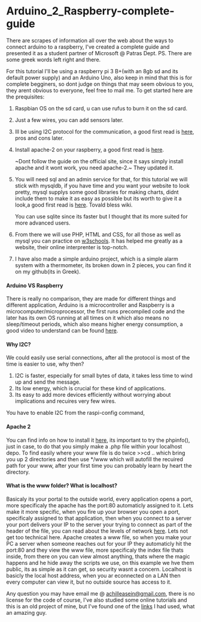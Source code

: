 # Arduino_2_Raspberry-complete-guide
There are scrapes of information all over the web about the ways to connect arduino to a raspberry, I've created a complete guide and presented it as a student partner of Microsoft @ Patras Dept. PS. There are some greek words left right and there.

For this tutorial I'll be using a raspberry pi 3 B+(with an 8gb sd and its default power supply) and an Arduino Uno, also keep in mind that this is for complete begginers, so dont judge on things that may seem obvious to you, they arent obvious to everyone, feel free to mail me.
To get started here are the prequisites:
1. Raspbian OS on the sd card, u can use rufus to burn it on the sd card.
2. Just a few wires, you can add sensors later.
3. Ill be using I2C protocol for the communication, a good first read is [here](https://en.wikipedia.org/wiki/I%C2%B2C), pros and cons later.
4. Install apache-2 on your raspberry, a good first read is [here](https://en.wikipedia.org/wiki/Apache_HTTP_Server).

   ~Dont follow the guide on the official site, since it says simply install apache and it wont work, you need apache-2.~
   They updated it.

5. You will need sql and an admin service for that, for this tutorial we will stick with mysqldb, if you have time and you want your website to look pretty, mysql supplys some good libraries for making charts, didnt include them to make it as easy as possible but its worth to give it a look,a good first read is [here](https://en.wikipedia.org/wiki/MySQL). Tovald bless wiki.

   You can use sqlite since its faster but I thought that its more suited for more advanced users.
6. From there we will use PHP, HTML and CSS, for all those as well as mysql you can practice on [w3schools](https://www.w3schools.com/). It has helped me greatly as a website, their online interprenter is top-notch.

7. I have also made a simple arduino project, which is a simple alarm system with a thermometer, its broken down in 2 pieces, you can find it on my github(its in Greek).

#### Arduino VS Raspberry

There is really no comparison, they are made for different things and different application, Arduino is a microcontroller and Raspberry is a microcomputer/microprocessor, the first runs precompiled code and the later has its own OS running at all times on it which also means no sleep/timeout periods, which also means higher energy consumption, a good video to understand can be found [here](https://www.youtube.com/watch?v=7vhvnaWUZjE).

#### Why I2C?

We could easily use serial connections, after all the protocol is most of the time is easier to use, why then?
1. I2C is faster, especially for small bytes of data, it takes less time to wind up and send the message.
2. Its low energy, which is crucial for these kind of applications.
3. Its easy to add more devices efficiently without worrying about implications and recuires very few wires.

You have to enable I2C from the raspi-config command, 

#### Apache 2

You can find info on how to install it [here](https://www.raspberrypi.org/documentation/remote-access/web-server/apache.md), its important to try the phpinfo(), just in case, to do that you simply make a .php file within your localhost depo. To find easily where your www file is do twice >>cd .. which bring you up 2 directories and then use \*/www which will autofill the recuired path for your www, after your first time you can probably learn by heart the directory.

#### What is the www folder? What is localhost?

Basicaly its your portal to the outside world, every application opens a port, more specificaly the apache has the port:80 automaticly assigned to it. Lets make it more specific, when you fire up your browser you open a port, specificaly assigned to that application, then when you connect to a server your port delivers your IP to the server your trying to connect as part of the header of the file, you can read about the levels of network [here](https://en.wikipedia.org/wiki/OSI_model). Lets not get too technical here. Apache creates a www file, so when you make your PC a server when someone reaches out for your IP they automaticly hit the port:80 and they view the www file, more specificaly the index file thats inside, from there on you can view almost anything, thats where the magic happens and he hide away the scripts we use, on this example we hve them public, its as simple as it can get, so security wasnt a concern. Localhost is basicly the local host address, when you ar econnected on a LAN then every computer can view it, but no outside source has access to it.

Any question you may have email me @ achilleasein@gmail.com, there is no license for the code of course, I've also studied some online tutorials and this is an old project of mine, but I've found one of the [links](https://oscarliang.com/raspberry-pi-arduino-connected-i2c/) I had used, what an amazing guy.


